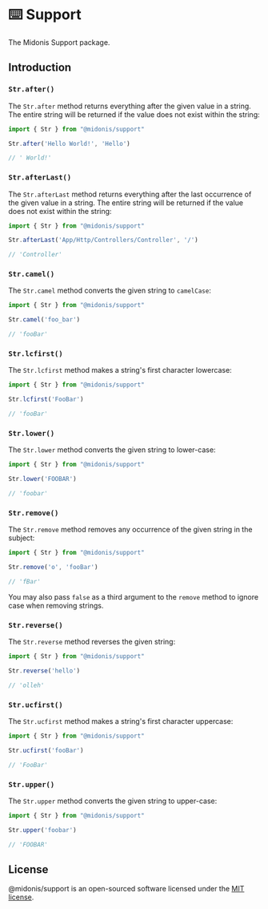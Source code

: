 # ⌨️ Support

The Midonis Support package.

## Introduction

### `Str.after()`

The `Str.after` method returns everything after the given value in a string. The entire string will be returned if the value does not exist within the string:

```ts
import { Str } from "@midonis/support"

Str.after('Hello World!', 'Hello')

// ' World!'
```

### `Str.afterLast()`

The `Str.afterLast` method returns everything after the last occurrence of the given value in a string. The entire string will be returned if the value does not exist within the string:

```ts
import { Str } from "@midonis/support"

Str.afterLast('App/Http/Controllers/Controller', '/')

// 'Controller'
```

### `Str.camel()`

The `Str.camel` method converts the given string to `camelCase`:

```ts
import { Str } from "@midonis/support"

Str.camel('foo_bar')

// 'fooBar'
```

### `Str.lcfirst()`

The `Str.lcfirst` method makes a string's first character lowercase:

```ts
import { Str } from "@midonis/support"

Str.lcfirst('FooBar')

// 'fooBar'
```

### `Str.lower()`

The `Str.lower` method converts the given string to lower-case:

```ts
import { Str } from "@midonis/support"

Str.lower('FOOBAR')

// 'foobar'
```

### `Str.remove()`

The `Str.remove` method removes any occurrence of the given string in the subject:

```ts
import { Str } from "@midonis/support"

Str.remove('o', 'fooBar')

// 'fBar'
```

You may also pass `false` as a third argument to the `remove` method to ignore case when removing strings.

### `Str.reverse()`

The `Str.reverse` method reverses the given string:

```ts
import { Str } from "@midonis/support"

Str.reverse('hello')

// 'olleh'
```

### `Str.ucfirst()`

The `Str.ucfirst` method makes a string's first character uppercase:

```ts
import { Str } from "@midonis/support"

Str.ucfirst('fooBar')

// 'FooBar'
```

### `Str.upper()`

The `Str.upper` method converts the given string to upper-case:

```ts
import { Str } from "@midonis/support"

Str.upper('foobar')

// 'FOOBAR'
```

## License

@midonis/support is an open-sourced software licensed under the [MIT license](LICENSE.md).
